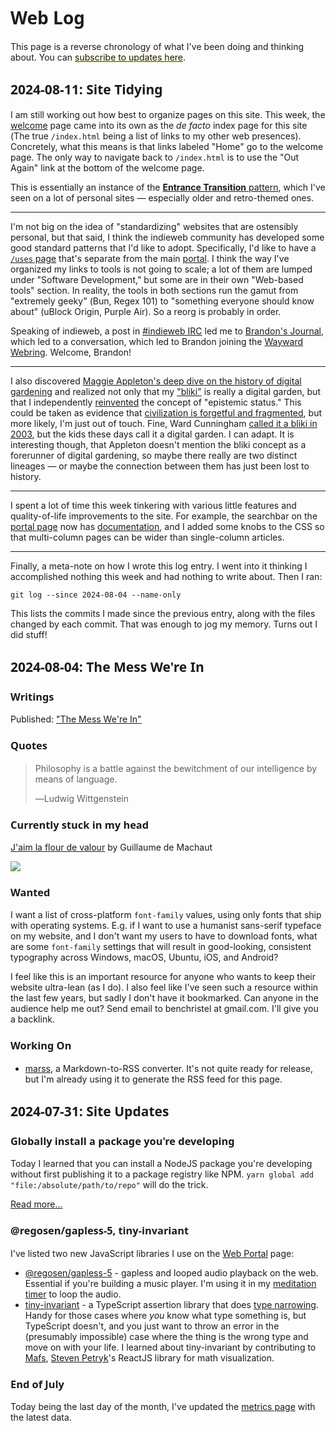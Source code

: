 # Web Log

This page is a reverse chronology of what I've been doing and thinking about. You can [subscribe to updates here](/subscribe.html).

<style>
:root {
  --body-width: 46em;
  font-size: 16px;
  letter-spacing: 0.01;
}

h1, h2, h3 {
  font-family: Cantarell, 'Lucida Grande', Tahoma, system-ui;
}

hr {
  border: none;
}
hr::after {
  display: block;
  text-align: center;
  content: '—ɔOc—'
}

a[href*='subscribe.html'] {
  text-shadow: 0 0 8px #ff8;
}
</style>

<!--
@marss
title: Ben Christel's Web Journal
description: The changelog / microblog of benchristel.com
link: https://benchristel.com/log.html
htmlUrl: https://benchristel.com/log.html
language: en-us
webMaster: benchristel@gmail.com (Ben Christel)
managingEditor: benchristel@gmail.com (Ben Christel)
-->

## 2024-08-11: Site Tidying

I am still working out how best to organize pages on this site. This week, the [welcome](https://benchristel.com/welcome.html) page came into its own as the _de facto_ index page for this site (The true `/index.html` being a list of links to my other web presences). Concretely, what this means is that links labeled "Home" go to the welcome page. The only way to navigate back to `/index.html` is to use the "Out Again" link at the bottom of the welcome page.

This is essentially an instance of the [**Entrance Transition** pattern](https://github.com/software-patterns/workshop/blob/master/patterns/entrance-transition.md), which I've seen on a lot of personal sites — especially older and retro-themed ones.

---

I'm not big on the idea of "standardizing" websites that are ostensibly personal, but that said, I think the indieweb community has developed some good standard patterns that I'd like to adopt. Specifically, I'd like to have a [`/uses` page](https://uses.tech/) that's separate from the main [portal](https://benchristel.com/portal.html). I think the way I've organized my links to tools is not going to scale; a lot of them are lumped under "Software Development," but some are in their own "Web-based tools" section. In reality, the tools in both sections run the gamut from "extremely geeky" (Bun, Regex 101) to "something everyone should know about" (uBlock Origin, Purple Air). So a reorg is probably in order.

Speaking of indieweb, a post in [#indieweb IRC](https://chat.indieweb.org/) led me to [Brandon's Journal](https://brandons-journal.com/), which led to a conversation, which led to Brandon joining the [Wayward Webring](https://waywardweb.org). Welcome, Brandon!

---

I also discovered [Maggie Appleton's deep dive on the history of digital gardening](https://maggieappleton.com/garden-history) and realized not only that my ["bliki"](https://github.com/benchristel/benchristel.github.io/wiki) is really a digital garden, but that I independently [reinvented](https://github.com/benchristel/benchristel.github.io/wiki#levels-of-polish) the concept of "epistemic status." This could be taken as evidence that [civilization is forgetful and fragmented](https://benchristel.com/posts/0000-the-mess-we-are-in.html), but more likely, I'm just out of touch. Fine, Ward Cunningham [called it a bliki in 2003](https://martinfowler.com/bliki/WhatIsaBliki.html), but the kids these days call it a digital garden. I can adapt. It is interesting though, that Appleton doesn't mention the bliki concept as a forerunner of digital gardening, so maybe there really are two distinct lineages — or maybe the connection between them has just been lost to history.

---

I spent a lot of time this week tinkering with various little features and quality-of-life improvements to the site. For example, the searchbar on the [portal page](https://benchristel.com/portal.html) now has [documentation](https://benchristel.com/portal/search-docs.html), and I added some knobs to the CSS so that multi-column pages can be wider than single-column articles.

---

Finally, a meta-note on how I wrote this log entry. I went into it thinking I accomplished nothing this week and had nothing to write about. Then I ran:

```
git log --since 2024-08-04 --name-only
```

This lists the commits I made since the previous entry, along with the files changed by each commit. That was enough to jog my memory. Turns out I did stuff!

## 2024-08-04: The Mess We're In

### Writings

Published: ["The Mess We're In"](https://benchristel.com/posts/0000-the-mess-we-are-in.html)

### Quotes

> Philosophy is a battle against the bewitchment of our intelligence by means of language.
>
> —Ludwig Wittgenstein

### Currently stuck in my head

[J'aim la flour de valour](https://benchristel.github.io/yt/#nT6XeItIGlU) by Guillaume de Machaut

[![](https://benchristel.com/assets/jaim-la-flour.jpeg)](https://benchristel.github.io/yt/#nT6XeItIGlU)

### Wanted

I want a list of cross-platform `font-family` values, using only fonts that ship with operating systems.
E.g. if I want to use a humanist sans-serif typeface on my website, and I don't want my users to have
to download fonts, what are some `font-family` settings that will result in good-looking, consistent
typography across Windows, macOS, Ubuntu, iOS, and Android?

I feel like this is an important resource for anyone who wants to keep their website ultra-lean (as I do).
I also feel like I've seen such a resource within the last few years, but sadly I don't have it bookmarked.
Can anyone in the audience help me out? Send email to benchristel at gmail.com. I'll give you a backlink.

### Working On

- [marss](https://github.com/benchristel/marss), a Markdown-to-RSS converter. It's not quite ready for release, but I'm already using it to generate the RSS feed for this page.

## 2024-07-31: Site Updates

### Globally install a package you're developing

Today I learned that you can install a NodeJS package you're developing without first publishing it to a package registry like NPM. `yarn global add "file:/absolute/path/to/repo"` will do the trick.

[Read more...](https://benchristel.com/tricks/yarn.html#globally-install-a-package-youre-developing)

### @regosen/gapless-5, tiny-invariant

I've listed two new JavaScript libraries I use on the [Web Portal](https://benchristel.com/portal.html) page:

- [@regosen/gapless-5](https://www.npmjs.com/package/@regosen/gapless-5) - gapless and looped audio playback on the web. Essential if you're building a music player. I'm using it in my [meditation timer](https://benchristel.github.io/meditation) to loop the audio.
- [tiny-invariant](https://www.npmjs.com/package/tiny-invariant) - a TypeScript assertion library that does [type narrowing](https://www.typescriptlang.org/docs/handbook/2/narrowing.html). Handy for those cases where _you_ know what type something is,
but TypeScript doesn't, and you just want to throw an error in the (presumably impossible) case where the thing is the wrong type and move on with your life. I learned about tiny-invariant by contributing to [Mafs](https://mafs.dev/), [Steven Petryk](https://stevenpetryk.com/)'s ReactJS library for math visualization.

### End of July

Today being the last day of the month, I've updated the [metrics page]() with the latest data.